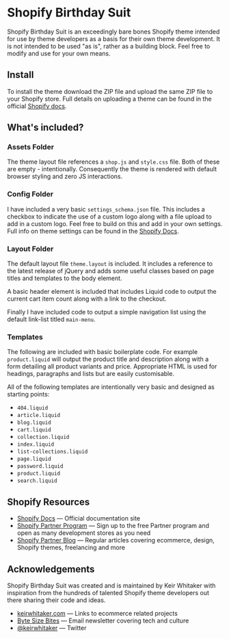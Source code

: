 # Shopify Birthday Suit

Shopify Birthday Suit is an exceedingly bare bones Shopify theme intended for use by theme developers as a basis for their own theme development. It is not intended to be used "as is", rather as a building block. Feel free to modify and use for your own means.

## Install

To install the theme download the ZIP file and upload the same ZIP file to your Shopify store. Full details on uploading a theme can be found in the official [Shopify docs](http://docs.shopify.com/themes/the-basics/build-your-theme/upload-theme).

## What's included?

### Assets Folder

The theme layout file references a <code>shop.js</code> and <code>style.css</code> file. Both of these are empty - intentionally. Consequently the theme is rendered with default browser styling and zero JS interactions.

### Config Folder

I have included a very basic <code>settings_schema.json</code> file. This includes a checkbox to indicate the use of a custom logo along with a file upload to add in a custom logo. Feel free to build on this and add in your own settings. Full info on theme settings can be found in the [Shopify Docs](https://docs.shopify.com/themes/theme-development/storefront-editor/settings-schema).

### Layout Folder

The default layout file <code>theme.layout</code> is included. It includes a reference to the latest release of jQuery and adds some useful classes based on page titles and templates to the body element.

A basic header element is included that includes Liquid code to output the current cart item count along with a link to the checkout.

Finally I have included code to output a simple navigation list using the default link-list titled <code>main-menu</code>.

### Templates

The following are included with basic boilerplate code. For example <code>product.liquid</code> will output the product title and description along with a form detailing all product variants and price. Appropriate HTML is used for headings, paragraphs and lists but are easily customisable.

All of the following templates are intentionally very basic and designed as starting points:

* <code>404.liquid</code>
* <code>article.liquid</code>
* <code>blog.liquid</code>
* <code>cart.liquid</code>
* <code>collection.liquid</code>
* <code>index.liquid</code>
* <code>list-collections.liquid</code>
* <code>page.liquid</code>
* <code>password.liquid</code>
* <code>product.liquid</code>
* <code>search.liquid</code>

## Shopify Resources

* [Shopify Docs](http://docs.shopify.com/) &mdash; Official documentation site
* [Shopify Partner Program](http://shopify.com/partners) &mdash; Sign up to the free Partner program and open as many development stores as you need
* [Shopify Partner Blog](http://shopify.com/partners) &mdash; Regular articles covering ecommerce, design, Shopify themes, freelancing and more

## Acknowledgements

Shopify Birthday Suit was created and is maintained by Keir Whitaker with inspiration from the hundreds of talented Shopify theme developers out there sharing their code and ideas.

* [keirwhitaker.com](http://keirwhitaker.com) &mdash; Links to ecommerce related projects
* [Byte Size Bites](http://keirwhitaker.com/#subscribe) &mdash; Email newsletter covering tech and culture
* [@keirwhitaker](http://keirwhitaker.com/twitter) &mdash; Twitter
